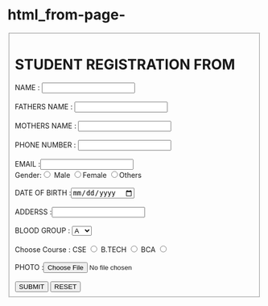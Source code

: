 # html_from-page-
<html>
    <head>
        <title>
            Registration from
        </title>
    </head>
    <body>
        <form><fieldset>
        <h1>STUDENT REGISTRATION FROM</h1>
        <form>
            <div>
                NAME : <input type="text">
            </div>
            <br>
            <div>
                FATHERS NAME : <input type="text">
            </div>
            <br>
            <div>
                MOTHERS NAME : <input type="text">
            </div>
            <br>
            <div>
                PHONE NUMBER : <input type="text">
            </div>
            <br>
            <div>
                EMAIL :<input type="EMAIL" name="ENTER YOUR EMAIL"
            </div>
            <br>
            <div>
                <tr><td>Gender:</td><td><input type="radio" name="gender" size=""> Male  <input type="radio" name="gender" size="">Female <input type="radio" name="gender" size="">Others</td></tr>
            </div>
            <br>
            <div>
                DATE OF BIRTH :<input type="date">
            </div>
            <br>
            <div>
                ADDERSS :<input type="text">
            </div>
            <br>
            <div>
                BLOOD GROUP :
                <select name="drop down">
                    <option value="A">A</option>
                    <option value="A+">A+</option>
                    <option value="B+">B+</option>
                    <option value="O-">O-</option>
                </select>
            </div>
            <br>
            <div>
                <tr> <td> Choose Course : </td> <td></td>
                CSE <input type="radio">
                B.TECH <input type="radio">
                BCA <input type="radio">
            </div>
            <br>
            <div>
                PHOTO :<input type="FILE">
            </div>
            <br>
            <div>
                <input type="SUBMIT" value="SUBMIT">
                <input type="RESET" value="RESET">
            </div>
        </fieldset>
        </form>
    </body>
</html>
